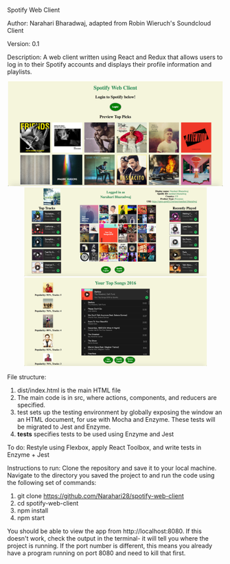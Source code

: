 Spotify Web Client

Author: Narahari Bharadwaj, adapted from Robin Wieruch's Soundcloud Client

Version: 0.1

Description: A web client written using React and Redux that allows users to log in to their Spotify accounts and displays their profile information and playlists.

<div align="center">
  <img src="https://github.com/Narahari28/spotify-web-client/blob/master/Login.png" alt="Login Page" width="500">
</div>

<div align="center">
  <img src="https://github.com/Narahari28/spotify-web-client/blob/master/Profile.png" alt="User Profile" width="425"> <img src="https://github.com/Narahari28/spotify-web-client/blob/master/Playlist.png" alt="User Playlist" width="425">
</div>

File structure:
1. dist/index.html is the main HTML file
2. The main code is in src, where actions, components, and reducers are specified.
3. test sets up the testing environment by globally exposing the window an an HTML document, for use with Mocha and Enzyme. These tests will be migrated to Jest and Enzyme.
4. __tests__ specifies tests to be used using Enzyme and Jest

To do: Restyle using Flexbox, apply React Toolbox, and write tests in Enzyme + Jest

Instructions to run: Clone the repository and save it to your local machine. Navigate to the directory you saved the project to and run the code using the following set of commands:

1. git clone https://github.com/Narahari28/spotify-web-client
2. cd spotify-web-client
3. npm install
4. npm start

You should be able to view the app from http://localhost:8080. If this doesn't work, check the output in the terminal- it will tell you where the project is running. If the port number is different, this means you already have a program running on port 8080 and need to kill that first.